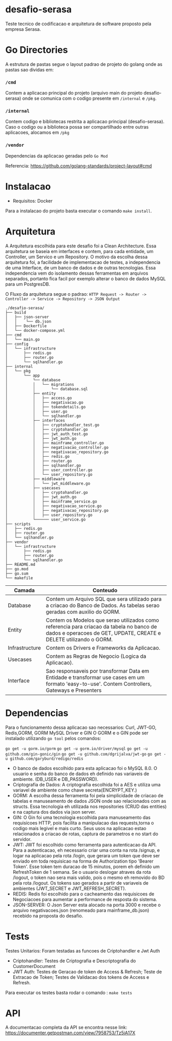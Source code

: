 # desafio-serasa
Teste tecnico de codificacao e arquitetura de software proposto pela empresa Serasa.

# Go Directories
A estrutura de pastas segue o layout padrao de projeto do golang onde as pastas sao dividas em:

### `/cmd`
Contem a aplicacao principal do projeto (arquivo main do projeto desafio-serasa) onde se comunica com o codigo presente em `/internal` e `/pkg`.

### `/internal`
Contem codigo e bibliotecas restrita a aplicacao principal (desafio-serasa). Caso o codigo ou a biblioteca possa ser compartilhado entre outras aplicacoes, alocamos em `/pkg`

### `/vendor`
Dependencias da aplicacao geradas pelo `Go Mod`

Referencia: https://github.com/golang-standards/project-layout#cmd

# Instalacao

- Requisitos: Docker

Para a instalacao do projeto basta executar o comando `make install`.

# Arquitetura
A Arquitetura escolhida para este desafio foi a Clean Architecture. Essa arquitetura se baseia em interfaces e contem, para cada entidade, um Controller, um Servico e um Repository. O motivo da escolha dessa arquitetura foi, a facilidade de implementacao de testes, a independencia de uma Interface, de um banco de dados e de outras tecnologias. Essa independencia vem do isolamento dessas ferramentas em arquivos separados, portanto fica facil por exemplo alterar o banco de dados MySQL para um PostgresDB.

O Fluxo da arquitetura segue o padrao:
`
HTTP Request -> Router -> Controller -> Service -> Repository -> JSON Output
`

```
./desafio-serasa/
├── build
│   ├── json-server
│   │    └── db.json
│   ├── Dockerfile
│   └── docker-compose.yml
├── cmd
│   └── main.go
├── config
│   └── infrastructure
│       ├── redis.go
│       ├── router.go
│       └── sqlhandler.go
├── internal
│   └── pkg
│       └── app
│           └── database
│           │   └── migrations
│           │       └── database.sql     
│           ├── entity
│           │   ├── access.go
│           │   ├── negativacao.go
│           │   ├── tokendetails.go
│           │   ├── user.go
│           │   └── sqlhandler.go
│           ├── interfaces
│           │   ├── cryptohandler_test.go
│           │   ├── cryptohandler.go
│           │   ├── jwt_auth_test.go
│           │   ├── jwt_auth.go
│           │   ├── mainframe_controller.go
│           │   ├── negativacao_controller.go
│           │   ├── negativacao_repository.go
│           │   ├── redis.go
│           │   ├── router.go
│           │   ├── sqlhandler.go
│           │   ├── user_controller.go
│           │   └── user_repository.go
│           ├── middleware
│           │   └── jwt_middleware.go
│           ├── usecases
│           │   ├── cryptohandler.go
│           │   ├── jwt_auth.go
│           │   ├── mainframe_service.go
│           │   ├── negativacao_service.go
│           │   ├── negativacao_repository.go
│           │   ├── user_repository.go
│           └────── user_service.go
├── scripts
│   ├── redis.go
│   ├── router.go
│   └── sqlhandler.go
├── vendor
│   └── infrastructure
│       ├── redis.go
│       ├── router.go
│       └── sqlhandler.go
├── README.md
├── go.mod
├── go.sum
└── makefile
```

| Camada |Conteudo|
| --- | --- |
| Database | Contem um Arquivo SQL que sera utilizado para a criacao do Banco de Dados. As tabelas serao geradas com auxilio do GORM. |
| Entity | Contem os Modelos que serao utilizados como referencia para criacao da tabela no banco de dados e operacoes de GET, UPDATE, CREATE e DELETE utilizando o GORM. |
| Infrastructure | Contem os Drivers e Frameworks da Aplicacao. |
| Usecases | Contem as Regras de Negocio (Logica da Aplicacao). |
| Interface | Sao responsaveis por transformar Data em Entidade e transformar use cases em um formato 'easy-to-use'. Contem Controllers, Gateways e Presenters |

# Dependencias
Para o funcionamento dessa aplicacao sao necessarios: Curl, JWT-GO, Redis,GORM, GORM MySQL Driver e GIN
O GORM e o GIN pode ser instalado utilizando `go tool` pelos comandos:

`go get -u gorm.io/gorm`
`go get -u gorm.io/driver/mysql`
`go get -u github.com/gin-gonic/gin`
`go get -u github.com/dgrijalva/jwt-go`
`go get -u github.com/garyburd/redigo/redis`

- O banco de dados escolhido para esta aplicacao foi o MySQL 8.0. O usuario e senha do banco de dados eh definido nas variaveis de ambiente. (DB_USER e DB_PASSWORD).
- Criptografia de Dados: A criptografia escolhida foi a AES e utiliza uma variavel de ambiente como chave secreta(ENCRYPT_KEY.)
- GORM: A escolha dessa ferramenta foi pela simplicidade de criacao de tabelas e manuseamento de dados JSON onde sao relacionados com as structs. Essa tecnologia eh utilizada nos repositories (CRUD das entities) e na captura dos dados via json server.
- GIN: O Gin foi uma tecnologia escolhida para manuseamento das requisicoes HTTP, pois facilita a manipulacao das requests,torna o codigo mais legivel e mais curto. Seus usos na aplicacao estao relacionados a criacao de rotas, captura de parametros e no start do servidor.
- JWT: JWT foi escolhido como ferramenta para autenticacao da API. Para a autenticacao, eh necessario criar uma conta na rota /signup, e logar na aplicacao pela rota /login, que gerara um token que deve ser enviado em toda requisicao na forma de Authorization tipo 'Bearer Token'. Esse token tem duracao de 15 minutos, porem eh definido um RefreshToken de 1 semana. Se o usuario deslogar atraves da rota /logout, o token nao sera mais valido, pois o mesmo eh removido do BD pela rota /logout. Os tokens sao gerados a partir de variaveis de ambientes (JWT_SECRET e JWT_REFRESH_SECRET).
- REDIS: Redis foi escolhido para o cacheamento das requisicoes de Negociacoes para aumentar a performance de resposta do sistema.
- JSON-SERVER: O Json Server esta alocado na porta 3000 e recebe o arquivo negativacoes.json (renomeado para mainframe_db.json) recebido na proposta do desafio.

# Tests
Testes Unitarios: Foram testadas as funcoes de Criptohandler e Jwt Auth

- Criptohandler: Testes de Criptografia e Descriptografia do CustomerDocument
- JWT Auth: Testes de Geracao de token de Access & Refresh; Teste de Extracao de Token; Testes de Validacao dos tokens de Access e Refresh.

Para executar os testes basta rodar o comando : `make tests`

# API

A documentacao completa da API se encontra nesse link: https://documenter.getpostman.com/view/7958753/Tz5iA17X
